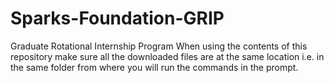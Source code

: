 # Sparks-Foundation-GRIP
Graduate Rotational Internship Program
When using the contents of this repository make sure all the downloaded files are at the same location 
i.e. in the same folder from where you will run the commands in the prompt.
